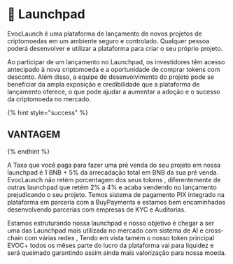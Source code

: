 # 🚀 Launchpad

EvocLaunch é uma  plataforma de lançamento de novos projetos de criptomoedas em um ambiente seguro e controlado. Qualquer pessoa poderá desenvolver e utilizar a plataforma para criar o seu próprio projeto.

Ao participar de um lançamento no Launchpad, os investidores têm acesso antecipado à nova criptomoeda e a oportunidade de comprar tokens com desconto. Além disso, a equipe de desenvolvimento do projeto pode se beneficiar da ampla exposição e credibilidade que a plataforma de lançamento oferece, o que pode ajudar a aumentar a adoção e o sucesso da criptomoeda no mercado.

{% hint style="success" %}
## VANTAGEM
{% endhint %}

A Taxa que você paga para fazer uma pré venda  do seu projeto em nossa launchpad é 1 BNB + 5% da arrecadação total em BNB da sua pré venda. EvocLaunch não retém porcentagem  dos seus tokens , diferentemente de outras launchpad que retém 2% a 4% e acaba vendendo no lançamento prejudicando o seu projeto. Temos sistema de pagamento PIX integrado na plataforma em parceria com a BuyPayments e estamos bem encaminhados desenvolvendo parcerias com empresas de KYC e Auditorias.

Estamos estruturando nossa launchpad e nosso objetivo é chegar a ser uma das Launchpad mais utilizada no mercado com sistema de AI e  cross-chain com várias redes , Tendo em vista tamém o nosso token principal EVOC+ todos os mêses parte do lucro da plataforma vai para liquidez e será queimado garantindo assim ainda mais valorização para nossa moeda.
